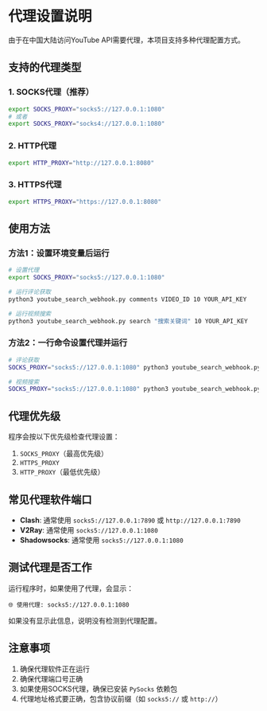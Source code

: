 # 代理设置说明

由于在中国大陆访问YouTube API需要代理，本项目支持多种代理配置方式。

## 支持的代理类型

### 1. SOCKS代理（推荐）
```bash
export SOCKS_PROXY="socks5://127.0.0.1:1080"
# 或者
export SOCKS_PROXY="socks4://127.0.0.1:1080"
```

### 2. HTTP代理
```bash
export HTTP_PROXY="http://127.0.0.1:8080"
```

### 3. HTTPS代理
```bash
export HTTPS_PROXY="https://127.0.0.1:8080"
```

## 使用方法

### 方法1：设置环境变量后运行
```bash
# 设置代理
export SOCKS_PROXY="socks5://127.0.0.1:1080"

# 运行评论获取
python3 youtube_search_webhook.py comments VIDEO_ID 10 YOUR_API_KEY

# 运行视频搜索
python3 youtube_search_webhook.py search "搜索关键词" 10 YOUR_API_KEY
```

### 方法2：一行命令设置代理并运行
```bash
# 评论获取
SOCKS_PROXY="socks5://127.0.0.1:1080" python3 youtube_search_webhook.py comments VIDEO_ID 10 YOUR_API_KEY

# 视频搜索
SOCKS_PROXY="socks5://127.0.0.1:1080" python3 youtube_search_webhook.py search "搜索关键词" 10 YOUR_API_KEY
```

## 代理优先级

程序会按以下优先级检查代理设置：
1. `SOCKS_PROXY`（最高优先级）
2. `HTTPS_PROXY`
3. `HTTP_PROXY`（最低优先级）

## 常见代理软件端口

- **Clash**: 通常使用 `socks5://127.0.0.1:7890` 或 `http://127.0.0.1:7890`
- **V2Ray**: 通常使用 `socks5://127.0.0.1:1080`
- **Shadowsocks**: 通常使用 `socks5://127.0.0.1:1080`

## 测试代理是否工作

运行程序时，如果使用了代理，会显示：
```
🌐 使用代理: socks5://127.0.0.1:1080
```

如果没有显示此信息，说明没有检测到代理配置。

## 注意事项

1. 确保代理软件正在运行
2. 确保代理端口号正确
3. 如果使用SOCKS代理，确保已安装 `PySocks` 依赖包
4. 代理地址格式要正确，包含协议前缀（如 `socks5://` 或 `http://`）